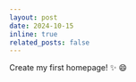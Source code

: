 ```yaml
---
layout: post
date: 2024-10-15
inline: true
related_posts: false
---
```


Create my first homepage! :sparkles: :smile:
